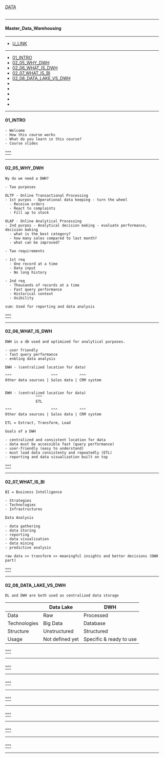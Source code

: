 
###### [DATA](https://github.com/ttltrk/TTT/tree/master/DATA/DATA.md)

---

#### Master_Data_Warehousing

---

* [U_LINK]()

---

* [01_INTRO](#01_INTRO)
* [02_05_WHY_DWH](#02_05_WHY_DWH)
* [02_06_WHAT_IS_DWH](#02_06_WHAT_IS_DWH)
* [02_07_WHAT_IS_BI](#02_07_WHAT_IS_BI)
* [02_08_DATA_LAKE_VS_DWH](#02_08_DATA_LAKE_VS_DWH)
* []()
* []()
* []()
* []()
* []()

---

#### 01_INTRO

```
- Welcome
- How this course works
- What do you learn in this course?
- Course slides
```

[^^^](#Master_Data_Warehousing)

---

#### 02_05_WHY_DWH

```
Wy do we need a DWH?

- Two purposes

OLTP - Online Transactional Processing
- 1st purpos - Operational data keeping - turn the wheel
  - Receive orders
  - React to complaints
  - Fill up to stock

OLAP - Online Analytical Processing
- 2nd purpos - Analytical decision making - evaluate performance, decision making
  - what is the best category?
  - how many sales compared to last month?
  - what can be improved?

- Two requirements

- 1st req
  - One record at a time
  - Data input
  - No long history

- 2nd req
  - Thousands of records at a time
  - Fast query performance
  - Historical context
  - Usibility

sum: Used for reporting and data analysis
```

[^^^](#Master_Data_Warehousing)

---

#### 02_06_WHAT_IS_DWH

```
DWH is a db used and optimized for analytical purposes.

- user friendly
- fast query performance
- enbling data analysis
```

```
DWH - (centralized location for data)

^^^                  ^^^          ^^^
Other data sources | Sales data | CRM system 


DWH - (centralized location for data)
              ^^^
              ETL

^^^                  ^^^          ^^^
Other data sources | Sales data | CRM system 
```

```
ETL = Extract, Transform, Load
```

```
Goals of a DWH

- centralized and consistent location for data
- data must be accessible fast (query performance)
- user-friendly (easy to understand)
- must load data consistenty and repeatedly (ETL)
- reporting and data visualization built on top
```

[^^^](#Master_Data_Warehousing)

---

#### 02_07_WHAT_IS_BI

```
BI = Business Intelligence

- Strategies
- Technologies
- Infrastructures
```

```
Data Analysis

- data gathering
- data storing
- reporting
- data visualisation
- data mining
- predictive analysis
```

```
raw data >> transform >> meaningful insights and better decisions (DWH part)
```

[^^^](#Master_Data_Warehousing)

---

#### 02_08_DATA_LAKE_VS_DWH

```
DL and DWH are both used as centralized data storage
```

|            | Data Lake     |      DWH              |
|------------|---------------|-----------------------|
|Data        |Raw            | Processed             |
|Technologies|Big Data       | Database              |
|Structure   |Unstructured   |Structured             |
|Usage       |Not defined yet|Specific & ready to use|

[^^^](#Master_Data_Warehousing)

---

####

[^^^](#Master_Data_Warehousing)

---

####

[^^^](#Master_Data_Warehousing)

---

####

[^^^](#Master_Data_Warehousing)

---

####

[^^^](#Master_Data_Warehousing)

---

####

[^^^](#Master_Data_Warehousing)

---

####

[^^^](#Master_Data_Warehousing)

---

